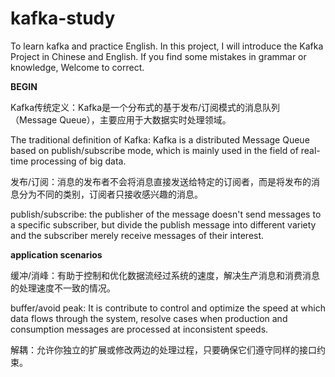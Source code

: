 # kafka-study
To learn kafka and practice English. In this project, I will introduce the Kafka Project in Chinese and English. If you find some mistakes in grammar or knowledge, Welcome to correct.

**BEGIN**

Kafka传统定义：Kafka是一个分布式的基于发布/订阅模式的消息队列（Message Queue），主要应用于大数据实时处理领域。

The traditional definition of Kafka: Kafka is a distributed Message Queue based on publish/subscribe mode, which is mainly used in the field of real-time processing of big data.

发布/订阅：消息的发布者不会将消息直接发送给特定的订阅者，而是将发布的消息分为不同的类别，订阅者只接收感兴趣的消息。

publish/subscribe: the publisher of the message doesn't send messages to a specific subscriber,  but divide the publish message into different variety and the subscriber merely receive messages of their interest.

**application scenarios** 

缓冲/消峰：有助于控制和优化数据流经过系统的速度，解决生产消息和消费消息的处理速度不一致的情况。

buffer/avoid peak: It is contribute to control and optimize the speed at which data flows through the system, resolve cases when production and consumption messages are processed at inconsistent speeds.

解耦：允许你独立的扩展或修改两边的处理过程，只要确保它们遵守同样的接口约束。

